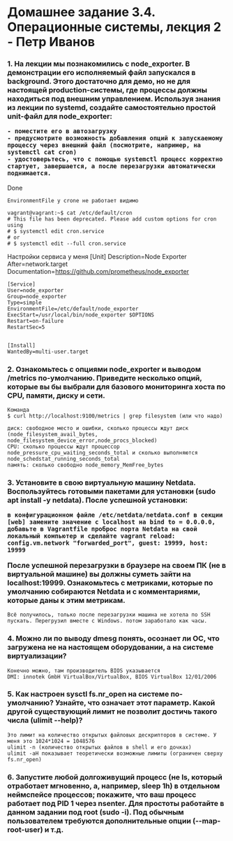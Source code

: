 <h1>Домашнее задание 3.4. Операционные системы, лекция 2 - Петр Иванов</h1>

<h3>1. На лекции мы познакомились с node_exporter. В демонстрации его исполняемый файл запускался в background. Этого достаточно для демо, но не для настоящей production-системы, где процессы должны находиться под внешним управлением. Используя знания из лекции по systemd, создайте самостоятельно простой unit-файл для node_exporter:

	- поместите его в автозагрузку
	- предусмотрите возможность добавления опций к запускаемому процессу через внешний файл (посмотрите, например, на systemctl cat cron)
	- удостоверьтесь, что с помощью systemctl процесс корректно стартует, завершается, а после перезагрузки автоматически поднимается.
	
</h3>

Done  

	EnvironmentFile у crone не работает видимо 
	
	vagrant@vagrant:~$ cat /etc/default/cron
	# This file has been deprecated. Please add custom options for cron using
	# $ systemctl edit cron.service
	# or
	# $ systemctl edit --full cron.service
  

Настройки сервиса у меня
	[Unit]
	Description=Node Exporter
	After=network.target
	Documentation=https://github.com/prometheus/node_exporter

	[Service]
	User=node_exporter
	Group=node_exporter
	Type=simple
	EnvironmentFile=/etc/default/node_exporter
	ExecStart=/usr/local/bin/node_exporter $OPTIONS
	Restart=on-failure
	RestartSec=5


	[Install]
	WantedBy=multi-user.target 

	

<h3>2. Ознакомьтесь с опциями node_exporter и выводом /metrics по-умолчанию. Приведите несколько опций, которые вы бы выбрали для базового мониторинга хоста по CPU, памяти, диску и сети.</h3>

	Команда
	$ curl http://localhost:9100/metrics | grep filesystem (или что надо)
	
	диск: свободное место и ошибки, сколько процессы ждут диск (node_filesystem_avail_bytes, node_filesystem_device_error,node_procs_blocked)
	CPU: сколько процессы ждут процессор node_pressure_cpu_waiting_seconds_total и сколько выполняются  node_schedstat_running_seconds_total 
	память: сколько свободно node_memory_MemFree_bytes 
	
	
<h3>3. Установите в свою виртуальную машину Netdata. Воспользуйтесь готовыми пакетами для установки (sudo apt install -y netdata). После успешной установки:

	в конфигурационном файле /etc/netdata/netdata.conf в секции [web] замените значение с localhost на bind to = 0.0.0.0,
	добавьте в Vagrantfile проброс порта Netdata на свой локальный компьютер и сделайте vagrant reload:
	config.vm.network "forwarded_port", guest: 19999, host: 19999
После успешной перезагрузки в браузере на своем ПК (не в виртуальной машине) вы должны суметь зайти на localhost:19999. 
Ознакомьтесь с метриками, которые по умолчанию собираются Netdata и с комментариями, которые даны к этим метрикам.</h3>

	Всё получилось, только после перезагрузки машина не хотела по SSH пускать. Перегрузил вместе с Windows. потом заработало как часы. 
	
<h3>4. Можно ли по выводу dmesg понять, осознает ли ОС, что загружена не на настоящем оборудовании, а на системе виртуализации?</h3>

	Конечно можно, там производитель BIOS указывается
	DMI: innotek GmbH VirtualBox/VirtualBox, BIOS VirtualBox 12/01/2006

<h3>5. Как настроен sysctl fs.nr_open на системе по-умолчанию? Узнайте, что означает этот параметр. Какой другой существующий лимит не позволит достичь такого числа (ulimit --help)?</h3>

	Это лимит на количество открытых файловых дескрипторов в системе. У меня это 1024*1024 = 1048576
	ulimit -n (количество открытых файлов в shell и его дочках) 
	ulimit -aH показывает теоретически возможные лимиты (ограничен сверху fs.nr_open)
	
<h3>6. Запустите любой долгоживущий процесс (не ls, который отработает мгновенно, а, например, sleep 1h) в отдельном неймспейсе процессов; 
покажите, что ваш процесс работает под PID 1 через nsenter. 
Для простоты работайте в данном задании под root (sudo -i). 
Под обычным пользователем требуются дополнительные опции (--map-root-user) и т.д.</h3>

